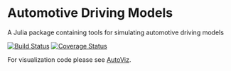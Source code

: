 # Automotive Driving Models

A Julia package containing tools for simulating automotive driving models 

[![Build Status](https://travis-ci.org/tawheeler/AutomotiveDrivingModels.jl.svg?branch=master)](https://travis-ci.org/tawheeler/AutomotiveDrivingModels.jl)
[![Coverage Status](https://coveralls.io/repos/tawheeler/AutomotiveDrivingModels.jl/badge.svg?branch=master&service=github)](https://coveralls.io/github/tawheeler/AutomotiveDrivingModels.jl?branch=master)

For visualization code please see [AutoViz](https://github.com/tawheeler/AutoViz.jl).
